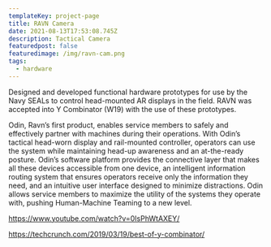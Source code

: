```yaml
---
templateKey: project-page
title: RAVN Camera
date: 2021-08-13T17:53:08.745Z
description: Tactical Camera
featuredpost: false
featuredimage: /img/ravn-cam.png
tags:
  - hardware
---
```

Designed and developed functional hardware prototypes for use by the Navy SEALs to control head-mounted AR displays in the field. RAVN was accepted into Y Combinator (W19) with the use of these prototypes.

Odin, Ravn’s first product, enables service members to safely and effectively partner with machines during their operations. With Odin’s tactical head-worn display and rail-mounted controller, operators can use the system while maintaining head-up awareness and an at-the-ready posture. Odin’s software platform provides the connective layer that makes all these devices accessible from one device, an intelligent information routing system that ensures operators receive only the information they need, and an intuitive user interface designed to minimize distractions. Odin allows service members to maximize the utility of the systems they operate with, pushing Human-Machine Teaming to a new level.

<https://www.youtube.com/watch?v=0IsPhWtAXEY/>

<https://techcrunch.com/2019/03/19/best-of-y-combinator/>
